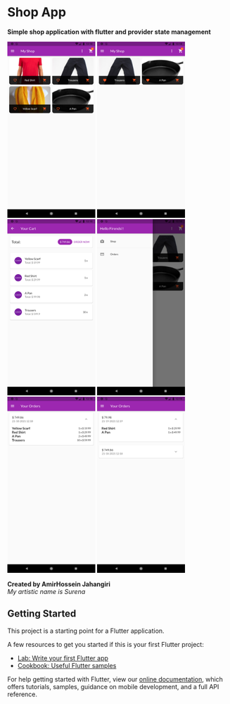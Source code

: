 # Shop App

**Simple shop application with flutter and provider state management**

<img src='screenshots/pic1.png' width='200' height='400'>
<img src='screenshots/pic2.png' width='200' height='400'>
<img src='screenshots/pic3.png' width='200' height='400'>
<img src='screenshots/pic4.png' width='200' height='400'>
<img src='screenshots/pic5.png' width='200' height='400'>
<img src='screenshots/pic6.png' width='200' height='400'>


**Created by AmirHossein Jahangiri**</br>
*My artistic name is Surena*


## Getting Started

This project is a starting point for a Flutter application.

A few resources to get you started if this is your first Flutter project:

- [Lab: Write your first Flutter app](https://flutter.dev/docs/get-started/codelab)
- [Cookbook: Useful Flutter samples](https://flutter.dev/docs/cookbook)

For help getting started with Flutter, view our
[online documentation](https://flutter.dev/docs), which offers tutorials,
samples, guidance on mobile development, and a full API reference.
